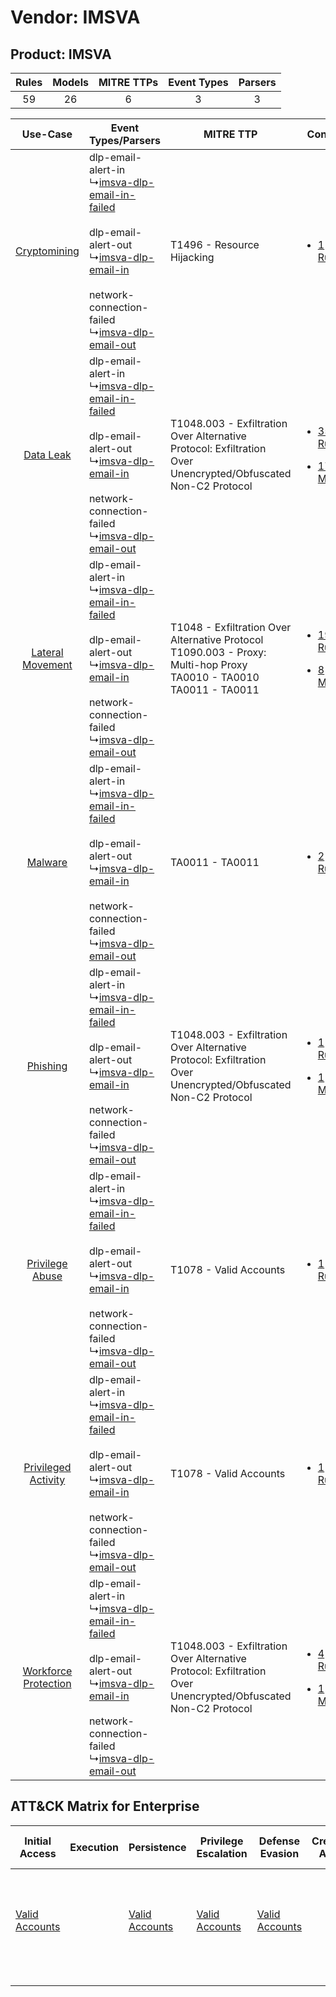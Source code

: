 Vendor: IMSVA
=============
Product: IMSVA
--------------
| Rules | Models | MITRE TTPs | Event Types | Parsers |
|:-----:|:------:|:----------:|:-----------:|:-------:|
|  59   |   26   |     6      |      3      |    3    |

|    Use-Case    | Event Types/Parsers    | MITRE TTP    | Content    |
|:----:| ---- | ---- | ---- |
|         [Cryptomining](../../../UseCases/uc_cryptomining.md)         |  dlp-email-alert-in<br> ↳[imsva-dlp-email-in-failed](Ps/pC_imsvadlpemailinfailed.md)<br><br> dlp-email-alert-out<br> ↳[imsva-dlp-email-in](Ps/pC_imsvadlpemailin.md)<br><br> network-connection-failed<br> ↳[imsva-dlp-email-out](Ps/pC_imsvadlpemailout.md)<br> | T1496 - Resource Hijacking<br>    | [<ul><li>1 Rules</li></ul>](RM/r_m_imsva_imsva_Cryptomining.md)    |
|    [Data Leak](../../../UseCases/uc_data_leak.md)    |  dlp-email-alert-in<br> ↳[imsva-dlp-email-in-failed](Ps/pC_imsvadlpemailinfailed.md)<br><br> dlp-email-alert-out<br> ↳[imsva-dlp-email-in](Ps/pC_imsvadlpemailin.md)<br><br> network-connection-failed<br> ↳[imsva-dlp-email-out](Ps/pC_imsvadlpemailout.md)<br> | T1048.003 - Exfiltration Over Alternative Protocol: Exfiltration Over Unencrypted/Obfuscated Non-C2 Protocol<br>    | [<ul><li>35 Rules</li></ul><ul><li>17 Models</li></ul>](RM/r_m_imsva_imsva_Data_Leak.md)          |
|     [Lateral Movement](../../../UseCases/uc_lateral_movement.md)     |  dlp-email-alert-in<br> ↳[imsva-dlp-email-in-failed](Ps/pC_imsvadlpemailinfailed.md)<br><br> dlp-email-alert-out<br> ↳[imsva-dlp-email-in](Ps/pC_imsvadlpemailin.md)<br><br> network-connection-failed<br> ↳[imsva-dlp-email-out](Ps/pC_imsvadlpemailout.md)<br> | T1048 - Exfiltration Over Alternative Protocol<br>T1090.003 - Proxy: Multi-hop Proxy<br>TA0010 - TA0010<br>TA0011 - TA0011<br> | [<ul><li>19 Rules</li></ul><ul><li>8 Models</li></ul>](RM/r_m_imsva_imsva_Lateral_Movement.md)    |
|    [Malware](../../../UseCases/uc_malware.md)    |  dlp-email-alert-in<br> ↳[imsva-dlp-email-in-failed](Ps/pC_imsvadlpemailinfailed.md)<br><br> dlp-email-alert-out<br> ↳[imsva-dlp-email-in](Ps/pC_imsvadlpemailin.md)<br><br> network-connection-failed<br> ↳[imsva-dlp-email-out](Ps/pC_imsvadlpemailout.md)<br> | TA0011 - TA0011<br>    | [<ul><li>2 Rules</li></ul>](RM/r_m_imsva_imsva_Malware.md)    |
|    [Phishing](../../../UseCases/uc_phishing.md)    |  dlp-email-alert-in<br> ↳[imsva-dlp-email-in-failed](Ps/pC_imsvadlpemailinfailed.md)<br><br> dlp-email-alert-out<br> ↳[imsva-dlp-email-in](Ps/pC_imsvadlpemailin.md)<br><br> network-connection-failed<br> ↳[imsva-dlp-email-out](Ps/pC_imsvadlpemailout.md)<br> | T1048.003 - Exfiltration Over Alternative Protocol: Exfiltration Over Unencrypted/Obfuscated Non-C2 Protocol<br>    | [<ul><li>1 Rules</li></ul><ul><li>1 Models</li></ul>](RM/r_m_imsva_imsva_Phishing.md)    |
|      [Privilege Abuse](../../../UseCases/uc_privilege_abuse.md)      |  dlp-email-alert-in<br> ↳[imsva-dlp-email-in-failed](Ps/pC_imsvadlpemailinfailed.md)<br><br> dlp-email-alert-out<br> ↳[imsva-dlp-email-in](Ps/pC_imsvadlpemailin.md)<br><br> network-connection-failed<br> ↳[imsva-dlp-email-out](Ps/pC_imsvadlpemailout.md)<br> | T1078 - Valid Accounts<br>    | [<ul><li>1 Rules</li></ul>](RM/r_m_imsva_imsva_Privilege_Abuse.md)    |
|  [Privileged Activity](../../../UseCases/uc_privileged_activity.md)  |  dlp-email-alert-in<br> ↳[imsva-dlp-email-in-failed](Ps/pC_imsvadlpemailinfailed.md)<br><br> dlp-email-alert-out<br> ↳[imsva-dlp-email-in](Ps/pC_imsvadlpemailin.md)<br><br> network-connection-failed<br> ↳[imsva-dlp-email-out](Ps/pC_imsvadlpemailout.md)<br> | T1078 - Valid Accounts<br>    | [<ul><li>1 Rules</li></ul>](RM/r_m_imsva_imsva_Privileged_Activity.md)    |
| [Workforce Protection](../../../UseCases/uc_workforce_protection.md) |  dlp-email-alert-in<br> ↳[imsva-dlp-email-in-failed](Ps/pC_imsvadlpemailinfailed.md)<br><br> dlp-email-alert-out<br> ↳[imsva-dlp-email-in](Ps/pC_imsvadlpemailin.md)<br><br> network-connection-failed<br> ↳[imsva-dlp-email-out](Ps/pC_imsvadlpemailout.md)<br> | T1048.003 - Exfiltration Over Alternative Protocol: Exfiltration Over Unencrypted/Obfuscated Non-C2 Protocol<br>    | [<ul><li>4 Rules</li></ul><ul><li>1 Models</li></ul>](RM/r_m_imsva_imsva_Workforce_Protection.md) |

ATT&CK Matrix for Enterprise
----------------------------
| Initial Access                                                      | Execution | Persistence                                                         | Privilege Escalation                                                | Defense Evasion                                                     | Credential Access | Discovery | Lateral Movement | Collection | Command and Control                                                                                                                       | Exfiltration                                                                                                                                                                                                                                         | Impact                                                                  |
| ------------------------------------------------------------------- | --------- | ------------------------------------------------------------------- | ------------------------------------------------------------------- | ------------------------------------------------------------------- | ----------------- | --------- | ---------------- | ---------- | ----------------------------------------------------------------------------------------------------------------------------------------- | ---------------------------------------------------------------------------------------------------------------------------------------------------------------------------------------------------------------------------------------------------- | ----------------------------------------------------------------------- |
| [Valid Accounts](https://attack.mitre.org/techniques/T1078)<br><br> |           | [Valid Accounts](https://attack.mitre.org/techniques/T1078)<br><br> | [Valid Accounts](https://attack.mitre.org/techniques/T1078)<br><br> | [Valid Accounts](https://attack.mitre.org/techniques/T1078)<br><br> |                   |           |                  |            | [Proxy: Multi-hop Proxy](https://attack.mitre.org/techniques/T1090/003)<br><br>[Proxy](https://attack.mitre.org/techniques/T1090)<br><br> | [Exfiltration Over Alternative Protocol](https://attack.mitre.org/techniques/T1048)<br><br>[Exfiltration Over Alternative Protocol: Exfiltration Over Unencrypted/Obfuscated Non-C2 Protocol](https://attack.mitre.org/techniques/T1048/003)<br><br> | [Resource Hijacking](https://attack.mitre.org/techniques/T1496)<br><br> |